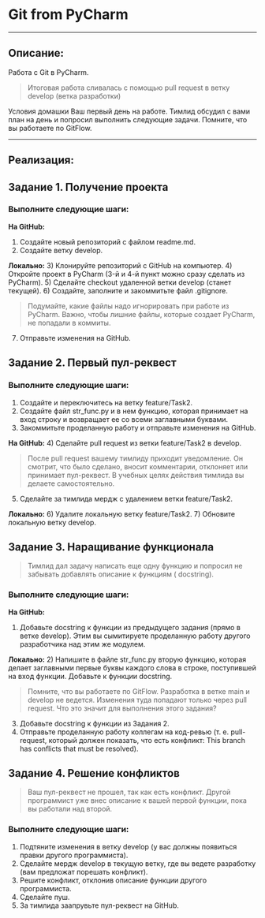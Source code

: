 # Git from PyCharm <br>

---
## Описание:

Работа с Git в PyCharm.

> Итоговая работа сливалась с помощью pull request в ветку develop (ветка разработки)

Условия домашки
Ваш первый день на работе. Тимлид обсудил с вами план на день и попросил выполнить следующие задачи. Помните, что вы работаете по GitFlow.

---
## Реализация:

## Задание 1. Получение проекта <br>
### Выполните следующие шаги: <br>

**На GitHub:**
1) Создайте новый репозиторий с файлом readme.md.
2) Создайте ветку develop. <br>

**Локально:**
3) Клонируйте репозиторий с GitHub на компьютер.
4) Откройте проект в PyCharm (3-й и 4-й пункт можно сразу сделать из PyCharm).
5) Сделайте checkout удаленной ветки develop (станет текущей).
6) Создайте, заполните и закоммитьте файл .gitignore.
> Подумайте, какие файлы надо игнорировать при работе из PyCharm. Важно, чтобы лишние файлы, которые создает PyCharm, не попадали в коммиты.
7) Отправьте изменения на GitHub. <br>

## Задание 2. Первый пул-реквест <br>
### Выполните следующие шаги: <br>

1) Создайте и переключитесь на ветку feature/Task2.
2) Создайте файл str_func.py и в нем функцию, которая принимает на вход строку и возвращает ее со всеми заглавными буквами.
3) Закоммитьте проделанную работу и отправьте изменения на GitHub. <br>

**На GitHub:**
4) Сделайте pull request из ветки feature/Task2 в develop.
> После pull request вашему тимлиду приходит уведомление. Он смотрит, что было сделано, вносит комментарии, отклоняет или принимает пул-реквест.
В учебных целях действия тимлида вы делаете самостоятельно.

5) Сделайте за тимлида мердж с удалением ветки feature/Task2. <br>

**Локально:**
6) Удалите локальную ветку feature/Task2.
7) Обновите локальную ветку develop. <br>

## Задание 3. Наращивание функционала <br>
> Тимлид дал задачу написать еще одну функцию и попросил не забывать добавлять описание к функциям (
docstring).

### Выполните следующие шаги: <br>

**На GitHub:**
1) Добавьте docstring к функции из предыдущего задания (прямо в ветке develop). Этим вы сымитируете проделанную работу другого разработчика над этим же модулем. <br>

**Локально:**
2) Напишите в файле str_func.py вторую функцию, которая делает заглавными первые буквы каждого слова в строке, поступившей на вход функции. Добавьте к функции docstring.
> Помните, что вы работаете по GitFlow. Разработка в ветке main и develop не ведется. Изменения туда попадают только через pull request. Что это значит для выполнения этого задания?

3) Добавьте docstring к функции из Задания 2.
4) Отправьте проделанную работу коллегам на код-ревью (т. е. pull-request, который должен показать, что есть конфликт: This branch has conflicts that must be resolved).


## Задание 4. Решение конфликтов <br>
> Ваш пул-реквест не прошел, так как есть конфликт. Другой программист уже внес описание к вашей первой функции, пока вы работали над второй.

### Выполните следующие шаги: <br>

1) Подтяните изменения в ветку develop (у вас должны появиться правки другого программиста).
2) Сделайте мердж develop в текущую ветку, где вы ведете разработку (вам предложат порешать конфликт).
3) Решите конфликт, отклонив описание функции другого программиста.
4) Сделайте пуш.
5) За тимлида заапрувьте пул-реквест на GitHub.
